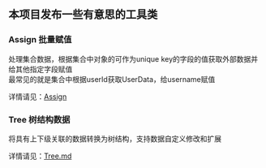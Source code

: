 ## 本项目发布一些有意思的工具类

### Assign 批量赋值

处理集合数据，根据集合中对象的可作为unique key的字段的值获取外部数据并给其他指定字段赋值  
最常见的就是集合中根据userId获取UserData，给username赋值

详情请见：[Assign](Assign.md)

### Tree 树结构数据

将具有上下级关联的数据转换为树结构，支持数据自定义修改和扩展

详情请见：[Tree.md](Tree.md)